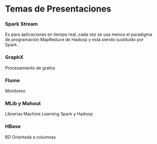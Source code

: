 # Temas de Presentaciones

### Spark Stream
Es para aplicaciones en tiempo real, cada vez se usa menos el paradigma de programación MapReduce de Hadoop y está siendo sustituido por Spark.

### GraphX
Procesamiento de grafos

### Flume
Monitoreo

### MLib y Mahout 
Librerías Machine Learning Spark y Hadoop

### HBase
BD Orientada a columnas